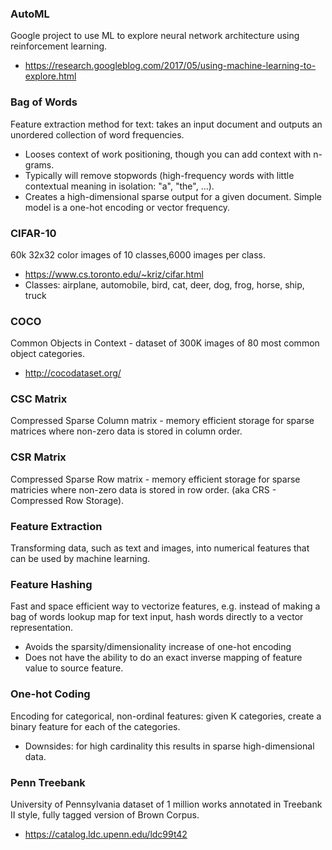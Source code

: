 ### AutoML

Google project to use ML to explore neural network architecture using reinforcement learning.
* https://research.googleblog.com/2017/05/using-machine-learning-to-explore.html

### Bag of Words

Feature extraction method for text: takes an input document and outputs an unordered collection of word frequencies.

* Looses context of work positioning, though you can add context with n-grams.
* Typically will remove stopwords (high-frequency words with little contextual meaning in isolation: "a", "the", ...).
* Creates a high-dimensional sparse output for a given document. Simple model is a one-hot encoding or vector frequency.

### CIFAR-10

60k 32x32 color images of 10 classes,6000 images per class.
* https://www.cs.toronto.edu/~kriz/cifar.html
* Classes: airplane, automobile, bird, cat, deer, dog, frog, horse, ship, truck

### COCO

Common Objects in Context - dataset of 300K images of 80 most common object categories.
* http://cocodataset.org/

### CSC Matrix

Compressed Sparse Column matrix - memory efficient storage for sparse matrices where non-zero data is stored in column order.

### CSR Matrix

Compressed Sparse Row matrix - memory efficient storage for sparse matricies where non-zero data is stored in row order. (aka CRS - Compressed Row Storage).

### Feature Extraction

Transforming data, such as text and images, into numerical features that can be used by machine learning.

### Feature Hashing

Fast and space efficient way to vectorize features, e.g. instead of making a bag of words lookup map for text input, hash words directly to a vector representation.

* Avoids the sparsity/dimensionality increase of one-hot encoding
* Does not have the ability to do an exact inverse mapping of feature value to source feature.

### One-hot Coding

Encoding for categorical, non-ordinal features: given K categories, create a binary feature for each of the categories.

* Downsides: for high cardinality this results in sparse high-dimensional data.

### Penn Treebank
 
University of Pennsylvania dataset of 1 million works annotated in Treebank II style, fully tagged version of Brown Corpus.
* https://catalog.ldc.upenn.edu/ldc99t42
